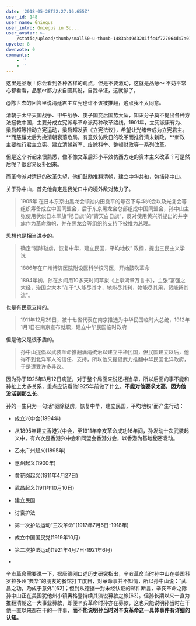 ```yaml
---
date: '2018-05-28T22:27:16.655Z'
user_id: 148
user_name: Gniegus
user_intro: Gniegus in So...
user_avatar: >-
    /static/upload/thumb/small50-u-thumb-1483ab49d3281ffc4f727064d47a01d93b8702fd93b.png
upvote: 8
downvote: 0
comments:
    - ''
    - ''
---
```


这里是品葱！你会看到各种各样的观点，但是不要激动，这就是品葱～ 不妨平常心都看看，品葱er都力求自圆其说，自我举证，这就够了。

  

@陈世杰的回答里说清廷君主立宪也许不该被推翻，这点我不太同意。

清朝于太平天国战争、甲午战争、庚子国变后国势大坠，知识分子莫不提出各种方法拯救中国，主要分成立宪派与革命派两种改革路线。1901年，立宪派康有为、梁启超等推动立宪运动，梁启超发表《立宪法议》，希望让光绪帝成为立宪君主。**而慈禧太后为挽清朝衰落危局，有意效仿欧日的改革而推行清末新政。**新政主要推行君主立宪、建立清朝新军、废除科举、整顿财政等一系列改革。

但是这个听起来很熟悉，像不像文革后邓小平效仿西方走的资本主义改革？可是然后呢？很容易反扑回来。

而革命派对清廷的改革失望，他们鼓励推翻清朝，建立中华共和，包括孙中山。

  

关于孙中山，首先他肯定是我党口中的境外敌对势力了。

> 1905年 在日本东京由黑龙会领袖内田良平的号召下与华兴会以及光复会等组织筹备成立中国同盟会，后于东京黑龙会总部组成中国同盟会，孙中山主张使用状似日本军旗“旭日旗”的“青天白日旗”，反对使用黄兴所提出的井字旗作为革命旗帜，并在黑龙会等组织的支持下被推为总理。

思想也是相当进步的。

> 确定“驱除鞑虏，恢复中华，建立民国，平均地权” 政纲，提出三民主义学说
> 
> 1886年在广州博济医院附设医科学校习医，开始鼓吹革命
> 
> 1894年初，孙在乡间用10多天时间草拟《上李鸿章万言书》，主张“富强之大经，治国之大本”在于“人能尽其才，地能尽其利，物能尽其用，货能畅其流”。  

也是有民意支持的。

> 1911年12月29日，被十七省代表在南京推选为中华民国临时大总统，1912年1月1日在南京宣布就职，建立中华民国临时政府

但是他又是很矛盾的。

> 孙中山提倡以武装革命推翻满清统治以建立中华民国，但民国建立以后，他得不到北洋军人的信任、支持，所以他又提倡武力推翻中华民国北洋政府，于是遭受许多非议。

因为孙于1925年3月12日病逝，对于整个局面来说还相当早，所以后面的事不能和孙扯上太多关系，重点应该看他1925年前做了什么。**不能对他要求太高，因为他没活到那么长**。

孙的一生只为一句话“驱除鞑虏，恢复中华，建立民国，平均地权”而产生行动：

*   成立兴中会(1894年)
*   从1895年建立香港兴中会，至1911年辛亥革命成功16年间，孙发动十次武装起义中，有六次是香港兴中会和同盟会香港分会，以香港为基地秘密发动。
*   乙未广州起义(1895年)   
    
*   惠州起义(1900年)
*   黄花岗起义(1911年4月27日)
*   武昌起义(1911年10月10日)
*   建立民国
*   讨袁护法
*   第一次护法运动“三次革命”(1917年7月6日-1918年)
*   成立中国国民党(1919年10月)
*   第二次护法运动(1921年4月7日-1921年6月)
*     
    

辛亥革命需要说一下，据唐德刚口述历史研究指出，辛亥革命当时孙中山在美国科罗拉多州“典华”的朋友的餐馆打工度日，对革命事并不知情，所以孙中山说：“武昌之功，乃成于意外”\[62\]；但封从德据一封未经认证的邮件断言，辛亥革命之际孙中山正在美国犹他州小镇奥格登持续其演说募款之旅\[63\]。但孙长期以来一直为推翻清朝这一大事业募款，即便辛亥革命时孙亦在募款，这也只能说明孙当时在干他一直以来都在干的一件事，**而不能说明孙当时对辛亥革命这一具体事件有详细的认知。**
